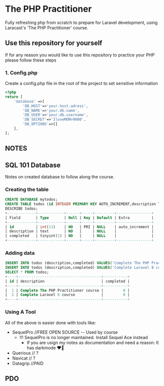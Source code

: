 # The PHP Practitioner
Fully refreshing php from scratch to prepare for Laravel development, using Laracast's 'The PHP Practitioner' course.
## Use this repository for yourself
If for any reason you would like to use this repository to practice your PHP please follow these steps

### 1. Config.php
Create a config.php file in the root of the project to set sensitive information
```php
<?php
return [
    'database' =>[
        'DB_HOST'=>'your.host.adress',
        'DB_NAME'=>'your.db.name',
        'DB_USER'=>'your.db.username',
        'DB_SECRET'=>'IloveMOM>9000',
        'DB_OPTIONS'=>[]
    ],
];
```

## NOTES
## SQL 101 Database
Notes on created database to follow along the course.

### Creating the table
```sql
CREATE DATABASE mytodos;
CREATE TABLE todos (id INTEGER PRIMARY KEY AUTO_INCREMENT,description TEXT NOT NULL,completed BOOLEAN NOT NULL);
DESCRIBE todos;
+-------------+------------+------+-----+---------+----------------+
| Field       | Type       | Null | Key | Default | Extra          |
+-------------+------------+------+-----+---------+----------------+
| id          | int(11)    | NO   | PRI | NULL    | auto_increment |
| description | text       | NO   |     | NULL    |                |
| completed   | tinyint(1) | NO   |     | NULL    |                |
+-------------+------------+------+-----+---------+----------------+
```
### Adding data
```sql
INSERT INTO todos (description,completed) VALUES('Complete The PHP Practitioner course',false);
INSERT INTO todos (description,completed) VALUES('Complete Laravel 8 course',false);
SELECT * FROM todos;
+----+--------------------------------------+-----------+
| id | description                          | completed |
+----+--------------------------------------+-----------+
|  1 | Complete The PHP Practitioner course |         0 |
|  2 | Complete Laravel 8 course            |         0 |
+----+--------------------------------------+-----------+
```
### Using A Tool
All of the above is easier done with tools like:
- SequelPro //FREE OPEN SOURCE -- Used by course
    - !!! SequelPro is no longer maintained. Install Sequel Ace instead
        - If you are usign my notes as documentation and need a reason: It has darkmode ❤️‍🔥
- Querious // ? 
- Navicat // ?
- Datagrip //PAID

## PDO 
